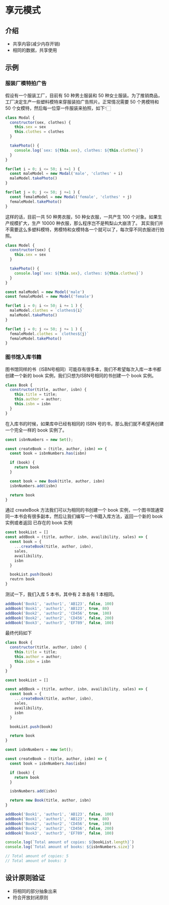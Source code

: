 # 享元模式

## 介绍

- 共享内容(减少内存开销)
- 相同的数据，共享使用

## 示例

### 服装厂模特拍广告

假设有一个服装工厂，目前有 50 种男士服装和 50 种女士服装。为了推销商品，工厂决定生产一些塑料模特来穿服装拍广告照片。正常情况需要 50 个男模特和 50 个女模特，然后每一位穿一件服装来拍照，如下👇🏻

```js
class Modal {
  constructor(sex, clothes) {
    this.sex = sex
    this.clothes = clothes
  }

  takePhoto() {
    console.log(`sex: ${this.sex}, clothes: ${this.clothes}`)
  }
}

for(let i = 0; i <= 50; i +=1 ) {
  const maleModel = new Modal('male', 'clothes' + i)
  maleModel.takePhoto()
}

for(let j = 0; j <= 50; j +=1 ) {
  const femaleModel = new Modal('female', 'clothes' + j)
  femaleModel.takePhoto()
}
```

这样的话，目前一共 50 种男衣服，50 种女衣服，一共产生 100 个对象。如果生产规模扩大，生产 10000 种衣服，那么程序岂不是鸭梨山大崩溃了。
其实我们并不需要这么多塑料模特，男模特和女模特各一个就可以了，每次穿不同衣服进行拍照。

```js
class Model {
  constructor(sex) {
    this.sex = sex
  }

  takePhoto() {
    console.log(`sex: ${this.sex}, clothes: ${this.clothes}`)
  }
}

const maleModel = new Model('male')
const femaleModel = new Model('female')

for(let i = 0; i <= 50; i += 1 ) {
  maleModel.clothes = `clothes${i}`
  maleModel.takePhoto()
}

for(let j = 0; j <= 50; j += 1 ) {
  femaleModel.clothes = `clothes${j}`
  femaleModel.takePhoto()
}
```

### 图书馆入库书籍

图书馆同样的书（ISBN号相同）可能存有很多本，我们不希望每次入库一本书都创建一个新的 book 实例，我们只想为ISBN号相同的书创建一个 book 实例。

```js
class Book {
  constructor(title, author, isbn) {
    this.title = title;
    this.author = author;
    this.isbn = isbn
  }
}
```

在入库书的时候，如果库中已经有相同的 ISBN 号的书，那么我们就不希望再创建一个完全一样的 book 实例了。

```js
const isbnNumbers = new Set();

const createBook = (title, author, isbn) => {
  const book = isbnNumbers.has(isbn)

  if (book) {
    return book
  }

  const book = new Book(title, author, isbn)
  isbnNumbers.add(isbn)

  return book
}
```

通过 createBook 方法我们可以为相同的书创建一个 book 实例，一个图书馆通常同一本书会有很多副本，然后让我们编写一个书籍入库方法，返回一个新的 book 实例或者返回 已存在的 book 实例

```js
const bookList = []
const addBook = (title, author, isbn, availibility, sales) => {
  const book = {
    ...createBook(title, author, isbn),
    sales,
    availibility,
    isbn
  }

  bookList.push(book)
  reutrn book
}
```

测试一下，我们入库 5 本书，其中有 2 本各有 1 本相同。

```js
addBook('Book1', 'author1', 'AB123', false, 100)
addBook('Book1', 'author1', 'AB123', true, 80)
addBook('Book2', 'author2', 'CD456', true, 100)
addBook('Book2', 'author2', 'CD456', false, 200)
addBook('Book3', 'author3', 'EF789', false, 100)
```

最终代码如下

```js
class Book {
  constructor(title, author, isbn) {
    this.title = title;
    this.author = author;
    this.isbn = isbn
  }
}

const bookList = []

const addBook = (title, author, isbn, availibility, sales) => {
  const book = {
    ...createBook(title, author, isbn),
    sales,
    availibility,
    isbn
  }

  bookList.push(book)

  return book
}

const isbnNumbers = new Set();

const createBook = (title, author, isbn) => {
  const book = isbnNumbers.has(isbn)

  if (book) {
    return book
  }

  isbnNumbers.add(isbn)

  return new Book(title, author, isbn)
}

addBook('Book1', 'author1', 'AB123', false, 100)
addBook('Book1', 'author1', 'AB123', true, 80)
addBook('Book2', 'author2', 'CD456', true, 100)
addBook('Book2', 'author2', 'CD456', false, 200)
addBook('Book3', 'author3', 'EF789', false, 100)

console.log(`Total amount of copies: ${bookList.length}`)
console.log(`Total amount of books: ${isbnNumbers.size}`)

// Total amount of copies: 5
// Total amount of books: 3
```

## 设计原则验证

- 将相同的部分抽象出来
- 符合开放封闭原则
